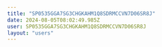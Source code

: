 ```yaml
---
title: "SP0535GGA7SG3CHGKAHM1Q8SDRMCCVN7D06SR8J"
date: 2024-08-05T08:02:49.985Z
user: SP0535GGA7SG3CHGKAHM1Q8SDRMCCVN7D06SR8J
layout: "users"
---
```

    